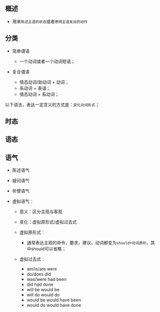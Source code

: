 ## 概述

* 用来`陈述主语的状态`或者`表明主语发出的动作`

## 分类

* 简单谓语
  - 一个动词或者一个动词短语；

* 复合谓语
  - 情态动词/助动词 + 动词；
  - 系动词 + 表语；
  - 情态动词 + 系动词；
 


以下语法，表达一定含义的方式是：`变化动词形式`；

## 时态

## 语态

## 语气

* 陈述语气

* 疑问语气

* 祈使语气

* 虚拟语气：
  - 意义：区分主观与客观
  - 变化：虚拟原形式/虚拟过去式

  - 虚拟原形式：
    - 通常表达主观的命令，要求，建议，动词都变为`should+动词原形`，其中should可以省略；

  - 虚拟过去式：
    - am/is/are   were
    - do/does     did
    - was/were    had been
    - did         had done
    - will be     would be
    - will do     would do
    - would be    would have been
    - would do    would have done